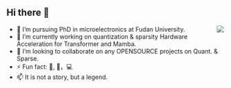 ## Hi there 👋

<!--
**liuyuxivapor/liuyuxivapor** is a ✨ _special_ ✨ repository because its `README.md` (this file) appears on your GitHub profile.
-->

<img align="right" src="https://github-readme-stats.vercel.app/api?username=liuyuxivapor&show_icons=true&icon_color=CE1D2D&text_color=718096&bg_color=ffffff&hide_title=true" />

- 🌱 I’m pursuing PhD in microelectronics at Fudan University.
- 🔭 I’m currently working on quantization & sparsity Hardware Acceleration for Transformer and Mamba.
- 👯 I’m looking to collaborate on any OPENSOURCE projects on Quant. & Sparse.
- ⚡ Fun fact: 🎻, 🏓，💻
- 📫 It is not a story, but a legend.

